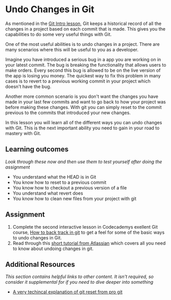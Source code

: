 # Undo Changes in Git
As mentioned in the [Git Intro lesson](http://www.theodinproject.com/courses/web-development-101/lessons/introduction-to-git), Git keeps a historical record of all the changes in a project based on each commit that is made. This gives you the capabilities to do some very useful things with Git.

One of the most useful abilities is to undo changes in a project. There are many scenarios where this will be useful to you as a developer.

Imagine you have introduced a serious bug in a app you are working on in your latest commit. The bug is breaking the functionality that allows users to make orders. Every second this bug is allowed to be on the live version of the app is losing you money. The quickest way to fix this problem in many cases is to revert to a previous working commit in your project which doesn't have the bug.

Another more common scenario is you don't want the changes you have made in your last few commits and want to go back to how your project was before making these changes. With git you can simply reset to the commit previous to the commits that introduced your new changes.

In this lesson you will learn all of the different ways you can undo changes with Git. This is the next important ability you need to gain in your road to mastery with Git.

## Learning outcomes
*Look through these now and then use them to test yourself after doing the assignment*

* You understand what the HEAD is in Git
* You know how to reset to a previous commit
* You know how to checkout a previous version of a file
* You understand what revert does
* You know how to clean new files from your project with git

## Assignment
1. Complete the second interactive lesson in Codecademys exellent Git course, [How to back track in git](https://www.codecademy.com/learn/learn-git) to get a feel for some of the basic ways to undo changes in Git.
2. Read through this [short tutorial from Atlassian](https://www.atlassian.com/git/tutorials/undoing-changes) which covers all you need to know about undoing changes in git.

## Additional Resources
*This section contains helpful links to other content. It isn't required, so consider it supplemental for if you need to dive deeper into something*
* [A very techincal explanation of git reset from pro git](https://git-scm.com/book/en/v2/Git-Tools-Reset-Demystified) 
